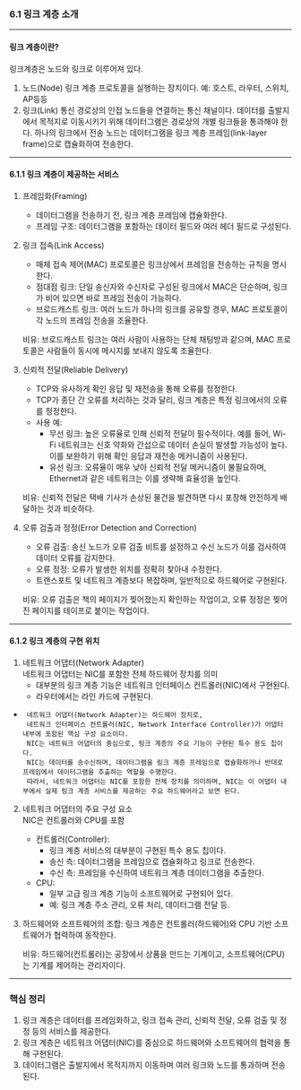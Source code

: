 ### 6.1 링크 계층 소개

---

#### 링크 계층이란?
링크계층은 노드와 링크로 이루어져 있다.
1. 노드(Node)
   링크 계층 프로토콜을 실행하는 장치이다.
   예: 호스트, 라우터, 스위치, AP등등
2. 링크(Link)
   통신 경로상의 인접 노드들을 연결하는 통신 채널이다.
   데이터를 출발지에서 목적지로 이동시키기 위해 데이터그램은 경로상의 개별 링크들을 통과해야 한다.
   하나의 링크에서 전송 노드는 데이터그램을 링크 계층 프레임(link-layer frame)으로 캡슐화하여 전송한다.
---

#### 6.1.1 링크 계층이 제공하는 서비스

1. 프레임화(Framing)
   - 데이터그램을 전송하기 전, 링크 계층 프레임에 캡슐화한다.
   - 프레임 구조: 데이터그램을 포함하는 데이터 필드와 여러 헤더 필드로 구성된다.

2. 링크 접속(Link Access)
   - 매체 접속 제어(MAC) 프로토콜은 링크상에서 프레임을 전송하는 규칙을 명시한다.
   - 점대점 링크:
     단일 송신자와 수신자로 구성된 링크에서 MAC은 단순하며, 링크가 비어 있으면 바로 프레임 전송이 가능하다.
   - 브로드캐스트 링크:
     여러 노드가 하나의 링크를 공유할 경우, MAC 프로토콜이 각 노드의 프레임 전송을 조율한다.

   비유: 브로드캐스트 링크는 여러 사람이 사용하는 단체 채팅방과 같으며, MAC 프로토콜은 사람들이 동시에 메시지를 보내지 않도록 조율한다.

3. 신뢰적 전달(Reliable Delivery)
   - TCP와 유사하게 확인 응답 및 재전송을 통해 오류를 정정한다.
   - TCP가 종단 간 오류를 처리하는 것과 달리, 링크 계층은 특정 링크에서의 오류를 정정한다.
   - 사용 예:
     - 무선 링크: 높은 오류율로 인해 신뢰적 전달이 필수적이다. 예를 들어, Wi-Fi 네트워크는 신호 약화와 간섭으로 데이터 손실이 발생할 가능성이 높다. 이를 보완하기 위해 확인 응답과 재전송 메커니즘이 사용된다.
     - 유선 링크: 오류율이 매우 낮아 신뢰적 전달 메커니즘이 불필요하며, Ethernet과 같은 네트워크는 이를 생략해 효율성을 높인다.

   비유: 신뢰적 전달은 택배 기사가 손상된 물건을 발견하면 다시 포장해 안전하게 배달하는 것과 비슷하다.

4. 오류 검출과 정정(Error Detection and Correction)
   - 오류 검출:
     송신 노드가 오류 검출 비트를 설정하고 수신 노드가 이를 검사하여 데이터 오류를 감지한다.
   - 오류 정정:
     오류가 발생한 위치를 정확히 찾아내 수정한다.
   - 트랜스포트 및 네트워크 계층보다 복잡하며, 일반적으로 하드웨어로 구현된다.

   비유: 오류 검출은 책의 페이지가 찢어졌는지 확인하는 작업이고, 오류 정정은 찢어진 페이지를 테이프로 붙이는 작업이다.

---

#### 6.1.2 링크 계층의 구현 위치

1. 네트워크 어댑터(Network Adapter)    
 네트워크 어댑터는 NIC를 포함한 전체 하드웨어 장치를 의미
   - 대부분의 링크 계층 기능은 네트워크 인터페이스 컨트롤러(NIC)에서 구현된다.
   - 라우터에서는 라인 카드에 구현된다.
-      네트워크 어댑터(Network Adapter)는 하드웨어 장치로,
       네트워크 인터페이스 컨트롤러(NIC, Network Interface Controller)가 어댑터 내부에 포함된 핵심 구성 요소이다. 
       NIC는 네트워크 어댑터의 중심으로, 링크 계층의 주요 기능이 구현된 특수 용도 칩이다. 
       NIC는 데이터를 송수신하며, 데이터그램을 링크 계층 프레임으로 캡슐화하거나 반대로 프레임에서 데이터그램을 추출하는 역할을 수행한다.
       따라서, 네트워크 어댑터는 NIC를 포함한 전체 장치를 의미하며, NIC는 이 어댑터 내부에서 실제 링크 계층 서비스를 제공하는 주요 하드웨어라고 보면 된다.
2. 네트워크 어댑터의 주요 구성 요소       
 NIC은 컨트롤러와 CPU를 포함
   - 컨트롤러(Controller):
     - 링크 계층 서비스의 대부분이 구현된 특수 용도 칩이다.
     - 송신 측: 데이터그램을 프레임으로 캡슐화하고 링크로 전송한다.
     - 수신 측: 프레임을 수신하여 네트워크 계층 데이터그램을 추출한다.
   - CPU:
     - 일부 고급 링크 계층 기능이 소프트웨어로 구현되어 있다.
     - 예: 링크 계층 주소 관리, 오류 처리, 데이터그램 전달 등.

4. 하드웨어와 소프트웨어의 조합:
   링크 계층은 컨트롤러(하드웨어)와 CPU 기반 소프트웨어가 협력하여 동작한다.

   비유: 하드웨어(컨트롤러)는 공장에서 상품을 만드는 기계이고, 소프트웨어(CPU)는 기계를 제어하는 관리자이다.

---

### 핵심 정리

1. 링크 계층은 데이터를 프레임화하고, 링크 접속 관리, 신뢰적 전달, 오류 검출 및 정정 등의 서비스를 제공한다.
2. 링크 계층은 네트워크 어댑터(NIC)를 중심으로 하드웨어와 소프트웨어의 협력을 통해 구현된다.
3. 데이터그램은 출발지에서 목적지까지 이동하며 여러 링크와 노드를 통과하며 전송된다.

